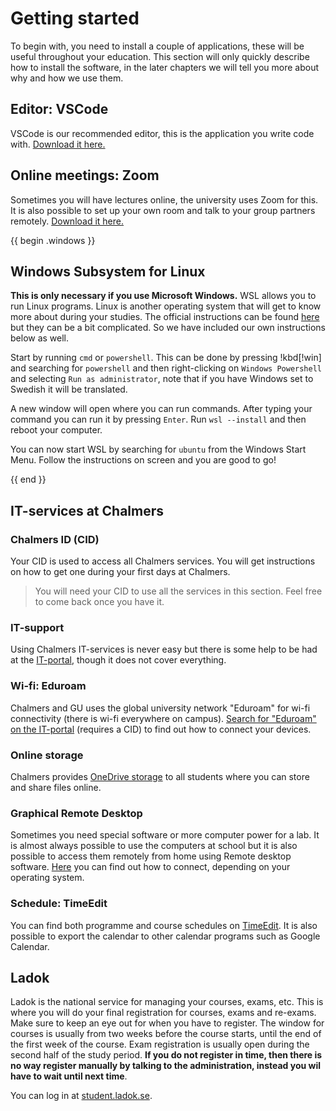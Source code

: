 # Getting started

To begin with, you need to install a couple of applications, these will be useful throughout your education. This section will only quickly describe how to install the software, in the later chapters we will tell you more about why and how we use them.

## Editor: VSCode

VSCode is our recommended editor, this is the application you write code with. [Download it here.](https://code.visualstudio.com/)

## Online meetings: Zoom

Sometimes you will have lectures online, the university uses Zoom for this. It is also possible to set up your own room and talk to your group partners remotely. [Download it here.](https://chalmers.zoom.us/)

{{ begin .windows }}

## Windows Subsystem for Linux

**This is only necessary if you use Microsoft Windows.** WSL allows you to run Linux programs. Linux is another operating system that will get to know more about during your studies. The official instructions can be found [here](https://docs.microsoft.com/en-us/windows/wsl/install) but they can be a bit complicated. So we have included our own instructions below as well.

Start by running `cmd` or `powershell`. This can be done by pressing !kbd[!win] and searching for `powershell` and then right-clicking on `Windows Powershell` and selecting `Run as administrator`, note that if you have Windows set to Swedish it will be translated.

A new window will open where you can run commands. After typing your command you can run it by pressing `Enter`. Run `wsl --install` and then reboot your computer.

You can now start WSL by searching for `ubuntu` from the Windows Start Menu. Follow the instructions on screen and you are good to go!

{{ end }}

## IT-services at Chalmers

### Chalmers ID (CID)

Your CID is used to access all Chalmers services. You will get instructions on how to get one during your first days at Chalmers.

> You will need your CID to use all the services in this section. Feel free to come back once you have it.

### IT-support

Using Chalmers IT-services is never easy but there is some help to be had at the [IT-portal](https://chalmers.topdesk.net/tas/public/ssp/), though it does not cover everything.

### Wi-fi: Eduroam

Chalmers and GU uses the global university network "Eduroam" for wi-fi connectivity (there is wi-fi everywhere on campus). [Search for "Eduroam" on the IT-portal](https://chalmers.topdesk.net/tas/public/ssp/content/search?q=eduroam) (requires a CID) to find out how to connect your devices.

### Online storage

Chalmers provides [OneDrive storage](https://chalmers.topdesk.net/tas/public/ssp/content/detail/knowledgeitem?unid=c8fe18c158004038beccd0a8d57ef1f5) to all students where you can store and share files online.

### Graphical Remote Desktop

Sometimes you need special software or more computer power for a lab. It is almost always possible to use the computers at school but it is also possible to access them remotely from home using Remote desktop software. [Here](https://chalmers.topdesk.net/tas/public/ssp/content/detail/knowledgeitem?unid=304967f9ad004d3293b986a976e39833) you can find out how to connect, depending on your operating system.

### Schedule: TimeEdit

You can find both programme and course schedules on [TimeEdit](https://cloud.timeedit.net/chalmers/web/public/). It is also possible to export the calendar to other calendar programs such as Google Calendar.

## Ladok

Ladok is the national service for managing your courses, exams, etc. This is where you will do your final registration for courses, exams and re-exams. Make sure to keep an eye out for when you have to register. The window for courses is usually from two weeks before the course starts, until the end of the first week of the course. Exam registration is usually open during the second half of the study period. **If you do not register in time, then there is no way register manually by talking to the administration, instead you wil have to wait until next time**.

You can log in at [student.ladok.se](https://student.ladok.se).
